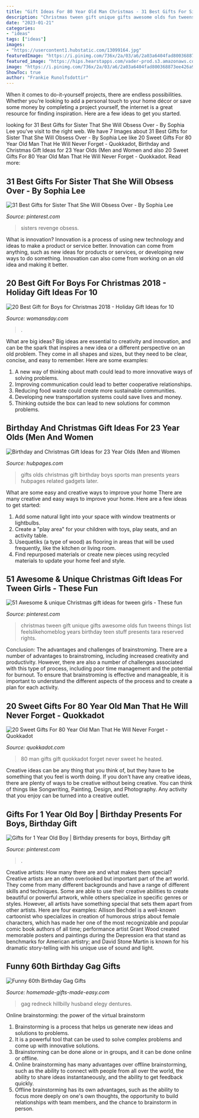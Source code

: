 ```yaml
---
title: "Gift Ideas For 80 Year Old Man Christmas - 31 Best Gifts For Sister That She Will Obsess Over"
description: "Christmas tween gift unique gifts awesome olds fun tweens things list feelslikehomeblog years birthday teen stuff presents tara reserved rights"
date: "2023-01-21"
categories:
- "ideas"
tags: ["ideas"]
images:
- "https://usercontent1.hubstatic.com/13099164.jpg"
featuredImage: "https://i.pinimg.com/736x/2a/03/a6/2a03a6404fad800368873ee426a99e5e.jpg"
featured_image: "https://hips.hearstapps.com/vader-prod.s3.amazonaws.com/1541799410-gifts-for-boys-custom-blankets-1541799395.jpg?crop=1xw:1xh;center,top&amp;resize=480:*"
image: "https://i.pinimg.com/736x/2a/03/a6/2a03a6404fad800368873ee426a99e5e.jpg"
ShowToc: true
author: "Frankie Runolfsdottir"
---
```



When it comes to do-it-yourself projects, there are endless possibilities. Whether you’re looking to add a personal touch to your home décor or save some money by completing a project yourself, the internet is a great resource for finding inspiration. Here are a few ideas to get you started.

	

		
looking for 31 Best Gifts for Sister That She Will Obsess Over - By Sophia Lee you've visit to the right web. We have 7 Images about 31 Best Gifts for Sister That She Will Obsess Over - By Sophia Lee like 20 Sweet Gifts For 80 Year Old Man That He Will Never Forget - Quokkadot, Birthday and Christmas Gift Ideas for 23 Year Olds (Men and Women and also 20 Sweet Gifts For 80 Year Old Man That He Will Never Forget - Quokkadot. Read more:
		
    
## 31 Best Gifts For Sister That She Will Obsess Over - By Sophia Lee

<img loading=lazy src="https://i.pinimg.com/736x/2a/03/a6/2a03a6404fad800368873ee426a99e5e.jpg" onerror="this.onerror=null;this.src='https://tse2.mm.bing.net/th?id=OIP.uFR-1qjOlZaPbYKWIxbE1wHaLH&amp;pid=15.1';" alt="31 Best Gifts for Sister That She Will Obsess Over - By Sophia Lee">

_Source: pinterest.com_

>sisters revenge obsess. 

	

What is innovation?
Innovation is a process of using new technology and ideas to make a product or service better. Innovation can come from anything, such as new ideas for products or services, or developing new ways to do something. Innovation can also come from working on an old idea and making it better.

    
## 20 Best Gift For Boys For Christmas 2018 - Holiday Gift Ideas For 10

<img loading=lazy src="https://hips.hearstapps.com/vader-prod.s3.amazonaws.com/1541799410-gifts-for-boys-custom-blankets-1541799395.jpg?crop=1xw:1xh;center,top&amp;resize=480:*" onerror="this.onerror=null;this.src='https://tse2.mm.bing.net/th?id=OIP.eWobnpvk3HkIEWI8bZp9xAHaLH&amp;pid=15.1';" alt="20 Best Gift for Boys for Christmas 2018 - Holiday Gift Ideas for 10">

_Source: womansday.com_

>. 

	

What are big ideas?
Big ideas are essential to creativity and innovation, and can be the spark that inspires a new idea or a different perspective on an old problem. They come in all shapes and sizes, but they need to be clear, concise, and easy to remember. Here are some examples:
1. A new way of thinking about math could lead to more innovative ways of solving problems. 
2. Improving communication could lead to better cooperative relationships. 
3. Reducing food waste could create more sustainable communities. 
4. Developing new transportation systems could save lives and money. 
5. Thinking outside the box can lead to new solutions for common problems.

    
## Birthday And Christmas Gift Ideas For 23 Year Olds (Men And Women

<img loading=lazy src="https://usercontent1.hubstatic.com/13099164.jpg" onerror="this.onerror=null;this.src='https://tse1.mm.bing.net/th?id=OIP.grkEnJdW8TiFW3cQxjL7ZwHaJ4&amp;pid=15.1';" alt="Birthday and Christmas Gift Ideas for 23 Year Olds (Men and Women">

_Source: hubpages.com_

>gifts olds christmas gift birthday boys sports man presents years hubpages related gadgets later. 

	

What are some easy and creative ways to improve your home
There are many creative and easy ways to improve your home. Here are a few ideas to get started: 
1. Add some natural light into your space with window treatments or lightbulbs. 
2. Create a "play area" for your children with toys, play seats, and an activity table. 
3. Usequetiks (a type of wood) as flooring in areas that will be used frequently, like the kitchen or living room. 
4. Find repurposed materials or create new pieces using recycled materials to update your home feel and style.

    
## 51 Awesome &amp; Unique Christmas Gift Ideas For Tween Girls - These Fun

<img loading=lazy src="https://i.pinimg.com/736x/88/9e/f5/889ef5bd3ed381f65bdba5def337eb0f.jpg" onerror="this.onerror=null;this.src='https://tse1.mm.bing.net/th?id=OIP.h0uUvir-SCIuClzIBlbX2AHaO0&amp;pid=15.1';" alt="51 Awesome &amp; unique Christmas gift ideas for tween girls - These fun">

_Source: pinterest.com_

>christmas tween gift unique gifts awesome olds fun tweens things list feelslikehomeblog years birthday teen stuff presents tara reserved rights. 

	

Conclusion: The advantages and challenges of brainstroming.
There are a number of advantages to brainstroming, including increased creativity and productivity. However, there are also a number of challenges associated with this type of process, including poor time management and the potential for burnout. To ensure that brainstroming is effective and manageable, it is important to understand the different aspects of the process and to create a plan for each activity.

    
## 20 Sweet Gifts For 80 Year Old Man That He Will Never Forget - Quokkadot

<img loading=lazy src="https://quokkadot.com/wp-content/uploads/2020/01/perfect-gift-for-80-year-old-man.jpg" onerror="this.onerror=null;this.src='https://tse3.mm.bing.net/th?id=OIP.bGXIdmOeQGa3mAIAPm2MXgHaE8&amp;pid=15.1';" alt="20 Sweet Gifts For 80 Year Old Man That He Will Never Forget - Quokkadot">

_Source: quokkadot.com_

>80 man gifts gift quokkadot forget never sweet he heated. 

	

Creative ideas can be any thing that you think of, but they have to be something that you feel is worth doing. If you don't have any creative ideas, there are plenty of ways to be creative without being creative. You can think of things like Songwriting, Painting, Design, and Photography. Any activity that you enjoy can be turned into a creative outlet.

    
## Gifts For 1 Year Old Boy | Birthday Presents For Boys, Birthday Gift

<img loading=lazy src="https://i.pinimg.com/736x/b6/2b/2f/b62b2fb7147db0854005162d1b1cf935.jpg" onerror="this.onerror=null;this.src='https://tse4.mm.bing.net/th?id=OIP.R-4DqcD70Lx7zmjiWCfpPwHaLH&amp;pid=15.1';" alt="Gifts for 1 Year Old Boy | Birthday presents for boys, Birthday gift">

_Source: pinterest.com_

>. 

	

Creative artists: How many there are and what makes them special?
Creative artists are an often overlooked but important part of the art world. They come from many different backgrounds and have a range of different skills and techniques. Some are able to use their creative abilities to create beautiful or powerful artwork, while others specialize in specific genres or styles. However, all artists have something special that sets them apart from other artists. Here are four examples: 
Allison Bechdel is a well-known cartoonist who specializes in creation of humorous strips about female characters, which has made her one of the most recognizable and popular comic book authors of all time; performance artist Grant Wood created memorable posters and paintings during the Depression era that stand as benchmarks for American artistry; and David Stone Martin is known for his dramatic story-telling with his unique use of sound and light.

    
## Funny 60th Birthday Gag Gifts

<img loading=lazy src="https://www.homemade-gifts-made-easy.com/image-files/60th-birthday-gag-gift-edible-dentures-400x300.jpg" onerror="this.onerror=null;this.src='https://tse4.mm.bing.net/th?id=OIP.h-KsGTaVrhv_D7VOGR4uCAHaFj&amp;pid=15.1';" alt="Funny 60th Birthday Gag Gifts">

_Source: homemade-gifts-made-easy.com_

>gag redneck hillbilly husband elegy dentures. 

	

Online brainstorming: the power of the virtual brainstorm
1. Brainstorming is a process that helps us generate new ideas and solutions to problems.
2. It is a powerful tool that can be used to solve complex problems and come up with innovative solutions.
3. Brainstorming can be done alone or in groups, and it can be done online or offline.
4. Online brainstorming has many advantages over offline brainstorming, such as the ability to connect with people from all over the world, the ability to share ideas instantaneously, and the ability to get feedback quickly.
5. Offline brainstorming has its own advantages, such as the ability to focus more deeply on one's own thoughts, the opportunity to build relationships with team members, and the chance to brainstorm in person.

